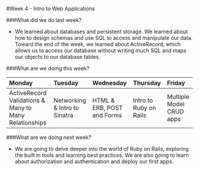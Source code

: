 #Week 4 - Intro to Web Applications

###What did we do last week?
- We learned about databases and persistent storage. We learned about how to design schemas and use SQL to access and manipulate our data. Toward the end of the week, we learned about ActiveRecord, which allows us to access our database without writing much SQL and maps our objects to our database tables.

###What are we doing this week?

|Monday         | Tuesday         |Wednesday        |Thursday         |  Friday
|:-----         |:-----           |:-----           |:-----           |:----- 
ActiveRecord Validations & Many to Many Relationships | Networking & Intro to Sinatra | HTML & ERB, POST and Forms | Intro to Ruby on Rails | Multiple Model CRUD apps 

###What are we doing next week?
- We are going to delve deeper into the world of Ruby on Rails, exploring the built in tools and learning best practices. We are also going to learn about authorization and authentication and deploy our first apps.
